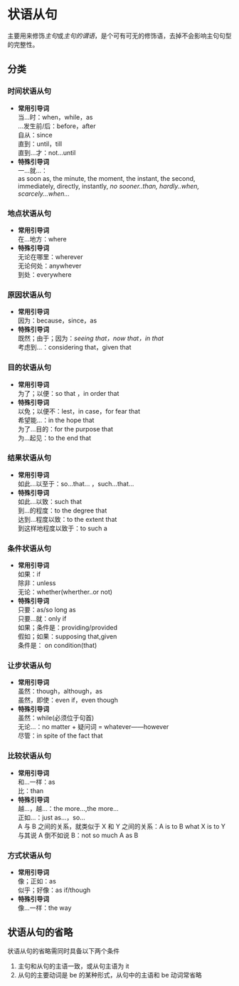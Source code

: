 # 状语从句

主要用来修饰*主句*或*主句的谓语*，是个可有可无的修饰语，去掉不会影响主句句型的完整性。

## 分类

### 时间状语从句

-   **常用引导词**  
    当...时：when，while，as  
    ...发生前/后：before，after  
    自从：since  
    直到：until，till  
    直到...才：not...until
-   **特殊引导词**  
    一...就...：  
    as soon as, the minute, the moment, the instant, the second, immediately, directly, instantly, _no sooner..than, hardly..when, scarcely...when..._

### 地点状语从句

-   **常用引导词**  
    在...地方：where
-   **特殊引导词**  
    无论在哪里：wherever  
    无论何处：anywhever  
    到处：everywhere

### 原因状语从句

-   **常用引导词**  
    因为：because，since，as
-   **特殊引导词**  
    既然；由于；因为：_seeing that，now that，in that_  
    考虑到...：considering that，given that

### 目的状语从句

-   **常用引导词**  
    为了；以便：so that ，in order that
-   **特殊引导词**  
    以免；以便不：lest，in case，for fear that  
    希望能...：in the hope that  
    为了...目的：for the purpose that  
    为...起见：to the end that

### 结果状语从句

-   **常用引导词**  
    如此...以至于：so...that... ，such...that...
-   **特殊引导词**  
    如此...以致：such that  
    到...的程度：to the degree that  
    达到...程度以致：to the extent that  
    到这样地程度以致于：to such a

### 条件状语从句

-   **常用引导词**  
    如果：if  
    除非：unless  
    无论：whether(wherther..or not)
-   **特殊引导词**  
    只要：as/so long as  
    只要...就：only if  
    如果；条件是：providing/provided  
    假如；如果：supposing that,given  
    条件是： on condition(that)

### 让步状语从句

-   **常用引导词**  
    虽然：though，although，as  
    虽然，即使：even if，even though
-   **特殊引导词**  
    虽然：while(必须位于句首)  
    无论...：no matter + 疑问词 = whatever——however  
    尽管：in spite of the fact that

### 比较状语从句

-   **常用引导词**  
    和...一样：as  
    比：than
-   **特殊引导词**  
    越...，越...：the more...,the more...  
    正如...：just as...，so...  
    A 与 B 之间的关系，就类似于 X 和 Y 之间的关系：A is to B what X is to Y  
    与其说 A 倒不如说 B：not so much A as B

### 方式状语从句

-   **常用引导词**  
    像；正如：as  
    似乎；好像：as if/though
-   **特殊引导词**  
    像...一样：the way

## 状语从句的省略

状语从句的省略需同时具备以下两个条件

1. 主句和从句的主语一致，或从句主语为 it
2. 从句的主要动词是 be 的某种形式，从句中的主语和 be 动词常省略
